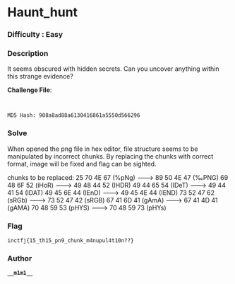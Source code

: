 # Haunt_hunt

### Difficulty : Easy

### Description
It seems obscured with hidden secrets. Can you uncover anything within this strange evidence?


**Challenge File**:
```
```
```
```

```MD5 Hash: 908a8ad88a6130416861a5550d566296```

### Solve
When opened the png file in hex editor, file structure seems to be manipulated by incorrect chunks. By replacing the chunks with correct format, image will be fixed and flag can be sighted.

chunks to be replaced:
25 70 4E 67 (%pNg) ---> 89 50 4E 47 (‰PNG)
69 48 6F 52 (iHoR) ---> 49 48 44 52 (IHDR)
49 44 65 54 (IDeT) ---> 49 44 41 54 (IDAT)
49 45 6E 44 (IEnD) ---> 49 45 4E 44 (IEND)
73 52 47 62 (sRGb) ---> 73 52 47 42 (sRGB)
67 41 6D 41 (gAmA) ---> 67 41 4D 41 (gAMA)
70 48 59 53 (pHYS) ---> 70 48 59 73 (pHYs)


### Flag

```
inctfj{15_th15_pn9_chunk_m4nupul4t10n??}
```

### Author
**```__m1m1__```**